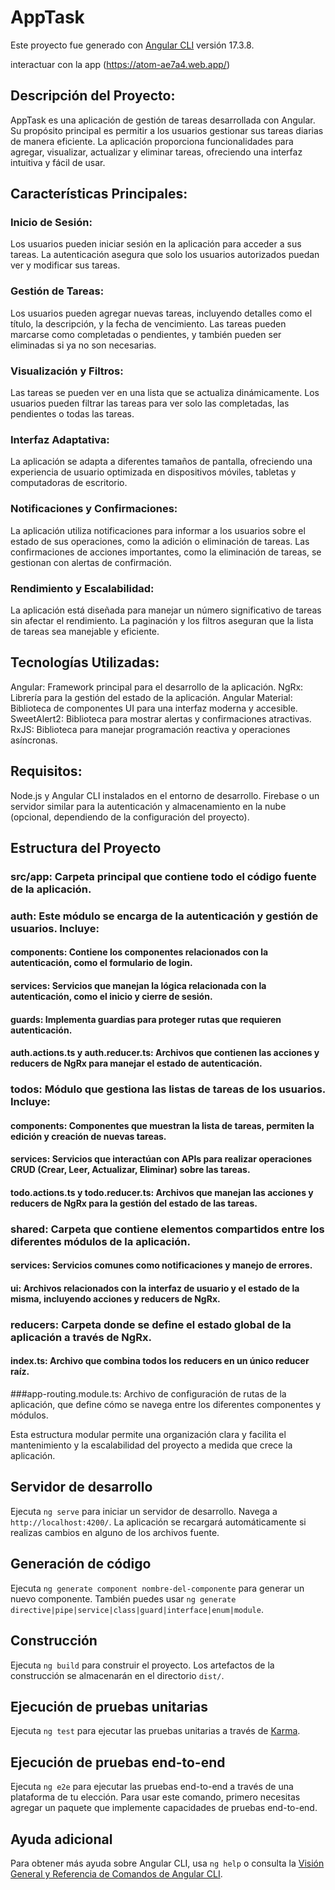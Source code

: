 # AppTask

Este proyecto fue generado con [Angular CLI](https://github.com/angular/angular-cli) versión 17.3.8.

interactuar con la app (https://atom-ae7a4.web.app/)

## Descripción del Proyecto:

AppTask es una aplicación de gestión de tareas desarrollada con Angular. Su propósito principal es permitir a los usuarios gestionar sus tareas diarias de manera eficiente. La aplicación proporciona funcionalidades para agregar, visualizar, actualizar y eliminar tareas, ofreciendo una interfaz intuitiva y fácil de usar.

## Características Principales:

### Inicio de Sesión:
Los usuarios pueden iniciar sesión en la aplicación para acceder a sus tareas. La autenticación asegura que solo los usuarios autorizados puedan ver y modificar sus tareas.

### Gestión de Tareas:
Los usuarios pueden agregar nuevas tareas, incluyendo detalles como el título, la descripción, y la fecha de vencimiento.
Las tareas pueden marcarse como completadas o pendientes, y también pueden ser eliminadas si ya no son necesarias.

### Visualización y Filtros:
Las tareas se pueden ver en una lista que se actualiza dinámicamente. Los usuarios pueden filtrar las tareas para ver solo las completadas, las pendientes o todas las tareas.

### Interfaz Adaptativa:
La aplicación se adapta a diferentes tamaños de pantalla, ofreciendo una experiencia de usuario optimizada en dispositivos móviles, tabletas y computadoras de escritorio.

### Notificaciones y Confirmaciones:
La aplicación utiliza notificaciones para informar a los usuarios sobre el estado de sus operaciones, como la adición o eliminación de tareas. Las confirmaciones de acciones importantes, como la eliminación de tareas, se gestionan con alertas de confirmación.

### Rendimiento y Escalabilidad:
La aplicación está diseñada para manejar un número significativo de tareas sin afectar el rendimiento. La paginación y los filtros aseguran que la lista de tareas sea manejable y eficiente.

## Tecnologías Utilizadas:
Angular: Framework principal para el desarrollo de la aplicación.
NgRx: Librería para la gestión del estado de la aplicación.
Angular Material: Biblioteca de componentes UI para una interfaz moderna y accesible.
SweetAlert2: Biblioteca para mostrar alertas y confirmaciones atractivas.
RxJS: Biblioteca para manejar programación reactiva y operaciones asíncronas.

## Requisitos:
Node.js y Angular CLI instalados en el entorno de desarrollo.
Firebase o un servidor similar para la autenticación y almacenamiento en la nube (opcional, dependiendo de la configuración del proyecto).

## Estructura del Proyecto
### src/app: Carpeta principal que contiene todo el código fuente de la aplicación.
### auth: Este módulo se encarga de la autenticación y gestión de usuarios. Incluye:

#### components: Contiene los componentes relacionados con la autenticación, como el formulario de login.
#### services: Servicios que manejan la lógica relacionada con la autenticación, como el inicio y cierre de sesión.
#### guards: Implementa guardias para proteger rutas que requieren autenticación.
#### auth.actions.ts y auth.reducer.ts: Archivos que contienen las acciones y reducers de NgRx para manejar el estado de autenticación.

### todos: Módulo que gestiona las listas de tareas de los usuarios. Incluye:

#### components: Componentes que muestran la lista de tareas, permiten la edición y creación de nuevas tareas.
#### services: Servicios que interactúan con APIs para realizar operaciones CRUD (Crear, Leer, Actualizar, Eliminar) sobre las tareas.
#### todo.actions.ts y todo.reducer.ts: Archivos que manejan las acciones y reducers de NgRx para la gestión del estado de las tareas.

### shared: Carpeta que contiene elementos compartidos entre los diferentes módulos de la aplicación.
#### services: Servicios comunes como notificaciones y manejo de errores.
#### ui: Archivos relacionados con la interfaz de usuario y el estado de la misma, incluyendo acciones y reducers de NgRx.

### reducers: Carpeta donde se define el estado global de la aplicación a través de NgRx.
#### index.ts: Archivo que combina todos los reducers en un único reducer raíz.

###app-routing.module.ts: Archivo de configuración de rutas de la aplicación, que define cómo se navega entre los diferentes componentes y módulos.

Esta estructura modular permite una organización clara y facilita el mantenimiento y la escalabilidad del proyecto a medida que crece la aplicación.

## Servidor de desarrollo

Ejecuta `ng serve` para iniciar un servidor de desarrollo. Navega a `http://localhost:4200/`. La aplicación se recargará automáticamente si realizas cambios en alguno de los archivos fuente.

## Generación de código

Ejecuta `ng generate component nombre-del-componente` para generar un nuevo componente. También puedes usar `ng generate directive|pipe|service|class|guard|interface|enum|module`.

## Construcción

Ejecuta `ng build` para construir el proyecto. Los artefactos de la construcción se almacenarán en el directorio `dist/`.

## Ejecución de pruebas unitarias

Ejecuta `ng test` para ejecutar las pruebas unitarias a través de [Karma](https://karma-runner.github.io).

## Ejecución de pruebas end-to-end

Ejecuta `ng e2e` para ejecutar las pruebas end-to-end a través de una plataforma de tu elección. Para usar este comando, primero necesitas agregar un paquete que implemente capacidades de pruebas end-to-end.

## Ayuda adicional

Para obtener más ayuda sobre Angular CLI, usa `ng help` o consulta la [Visión General y Referencia de Comandos de Angular CLI](https://angular.io/cli).

